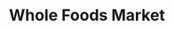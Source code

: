 ---
title: "Whole Foods Market"
url: /indianapolis/whole-foods-market-east-market-street/
shop: supermarket
---